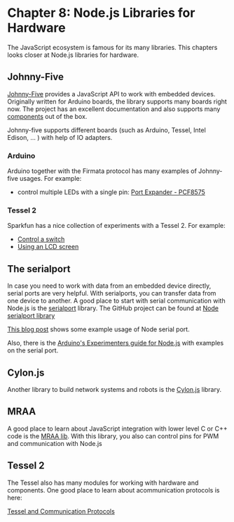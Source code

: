 # Chapter 8: Node.js Libraries for Hardware

The JavaScript ecosystem is famous for its many libraries. This chapters looks closer at Node.js libraries for hardware.


## Johnny-Five

[Johnny-Five](http://johnny-five.io) provides a JavaScript API to work with embedded devices. Originally written for Arduino boards, the library supports many boards right now. The project has an excellent documentation and also supports many [components](http://embeddednodejs.com/components/) out of the box.

Johnny-five supports different boards (such as Arduino, Tessel, Intel Edison, ... ) with help of IO adapters. 

### Arduino

Arduino together with the Firmata protocol has many examples of Johnny-five usages. For example:

* control multiple LEDs with a single pin: <a href="http://johnny-five.io/examples/expander-PCF8575/">Port Expander - PCF8575</a>

### Tessel 2

Sparkfun has a nice collection of experiments with a Tessel 2.  For example: 

* [Control a switch](https://learn.sparkfun.com/tutorials/experiment-guide-for-the-johnny-five-inventors-kit/experiment-5-reading-an-spdt-switch)
* [Using an LCD screen](https://learn.sparkfun.com/tutorials/experiment-guide-for-the-johnny-five-inventors-kit/experiment-12-using-an-lcd-screen)



## The serialport

In case you need to work with data from an embedded device directly, serial ports are very helpful. With serialports, you can transfer data from one device to another. A good place to start with serial communication with Node.js is the [serialport](https://www.npmjs.com/package/serialport) library.  The GitHub project can be found at [Node serialport library](https://github.com/voodootikigod/node-serialport)

[This blog post](http://thinkingonthinking.com/serial-communication-with-nodejs/) shows some example usage of Node serial port.

Also, there is the [Arduino's Experimenters guide for Node.js](http://node-ardx.org/) with examples on the serial port.



## Cylon.js 

Another library to build network systems and robots is the [Cylon.js](http://cylonjs.com/) library.

## MRAA

A good place to learn about JavaScript integration with lower level C or C++ code is the [MRAA lib](https://github.com/intel-iot-devkit/mraa). With this library, you also can control pins for PWM and communication with Node.js


## Tessel 2

The Tessel also has many modules for working with hardware and components. One good place to learn about acommunication protocols is here:

[Tessel and Communication Protocols](https://tessel.io/blog/108840925797/a-web-developers-guide-to-communication-protocols)
